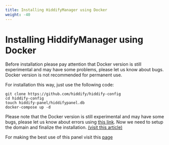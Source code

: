 ```yaml
---
title: Installing HiddifyManager using Docker
weight: -40
---
```


<div dir="ltr" markdown="1">


# Installing HiddifyManager using Docker
Before installation please pay attention that Docker version is still experimental and may have some problems, please let us know about bugs. Docker version is not recommended for permanent use.

For installation this way, just use the following code:

```
git clone https://github.com/hiddify/hiddify-config
cd hiddify-config
touch hiddify-panel/hiddifypanel.db
docker-compose up -d
```
Please note that the Docker version is still experimental and may have some bugs, please let us know about errors using [this link](https://github.com/hiddify/Hiddify-Manager/issues). 
Now we need to setup the domain and finalize the installation. [(visit this article)](/manager/installation-and-setup/Guide-for-setting-up-the-domain-and-finalizing-the-installation/)

For making the best use of this panel visit this [page](/manager/configuration-and-advanced-settings/How-to-configure-Hiddify-panel-properly/)
